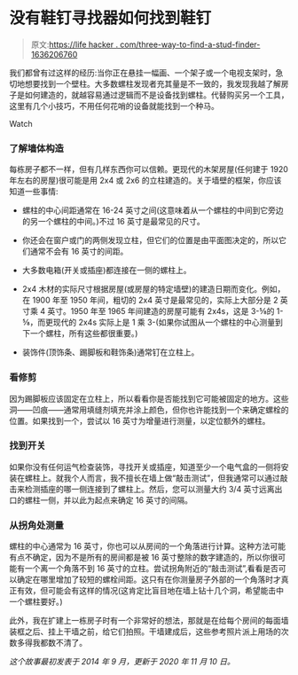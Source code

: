 # 没有鞋钉寻找器如何找到鞋钉

> 原文:[https://life hacker . com/three-way-to-find-a-stud-finder-1636206760](https://lifehacker.com/three-ways-to-find-a-stud-without-a-stud-finder-1636206760)

我们都曾有过这样的经历:当你正在悬挂一幅画、一个架子或一个电视支架时，急切地想要找到一个壁柱。大多数螺柱发现者充其量是不一致的，我发现我越了解房子是如何建造的，就越容易通过逻辑而不是设备找到螺柱。代替购买另一个工具，这里有几个小技巧，不用任何花哨的设备就能找到一个种马。

Watch

### **了解墙体构造**

每栋房子都不一样，但有几样东西你可以信赖。更现代的木架房屋(任何建于 1920 年左右的房屋)很可能是用 2x4 或 2x6 的立柱建造的。关于墙壁的框架，你应该知道一些事情:

*   螺柱的中心间距通常在 16-24 英寸之间(这意味着从一个螺柱的中间到它旁边的另一个螺柱的中间。)不过 16 英寸是最常见的尺寸。
*   你还会在窗户或门的两侧发现立柱，但它们的位置是由平面图决定的，所以它们通常不会有 16 英寸的间距。
*   大多数电箱(开关或插座)都连接在一侧的螺柱上。
*   2x4 木材的实际尺寸根据房屋(或房屋的特定墙壁)的建造日期而变化。例如，在 1900 年至 1950 年间，粗切的 2x4 英寸是最常见的，实际上大部分是 2 英寸乘 4 英寸。1950 年至 1965 年间建造的房屋可能有 2x4s，这是 3-⅝的 1-⅝，而更现代的 2x4s 实际上是 1 乘 3-(如果你试图从一个螺柱的中心测量到下一个螺柱，所有这些都很重要。)

*   装饰件(顶饰条、踢脚板和鞋饰条)通常钉在立柱上。

### **看修剪**

因为踢脚板应该固定在立柱上，所以看看你是否能找到它可能被固定的地方。这些洞——凹痕——通常用填缝剂填充并涂上颜色，但你也许能找到一个来确定螺栓的位置。如果找到一个，尝试以 16 英寸为增量进行测量，以定位额外的螺柱。

### **找到开关**

如果你没有任何运气检查装饰，寻找开关或插座，知道至少一个电气盒的一侧将安装在螺柱上。就我个人而言，我不擅长在墙上做“敲击测试”，但我通常可以通过敲击来检测插座的哪一侧连接到了螺柱上。然后，您可以测量大约 3/4 英寸远离出口的螺柱一侧，并以此为起点来确定 16 英寸的间隔。

### **从拐角处测量**

螺柱的中心通常为 16 英寸，你也可以从房间的一个角落进行计算。这种方法可能有点不确定，因为不是所有的房间都是被 16 英寸整除的数字建造的，所以你很可能有一个离一个角落不到 16 英寸的立柱。尝试拐角附近的“敲击测试”,看看是否可以确定在哪里增加了较短的螺栓间距。这只有在你测量房子外部的一个角落时才真正有效，但可能会有这样的情况(这肯定比盲目地在墙上钻十几个洞，希望能击中一个螺柱要好。)

此外，我在扩建上一栋房子时有一个非常好的想法，那就是在给每个房间的每面墙装框之后、挂上干墙之前，给它们拍照。干墙建成后，这些参考照片派上用场的次数多得我都数不清了。

*这个故事最初发表于 2014 年 9 月，更新于 2020 年 11 月 10 日。*